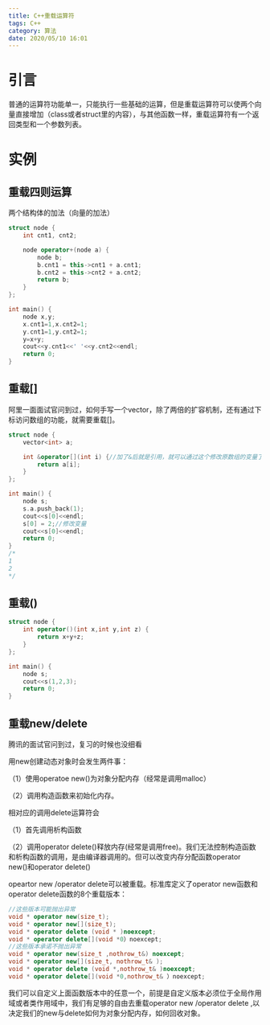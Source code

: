 ```yaml
---
title: C++重载运算符
tags: C++
category: 算法
date: 2020/05/10 16:01
---
```


# 引言

普通的运算符功能单一，只能执行一些基础的运算，但是重载运算符可以使两个向量直接增加（class或者struct里的内容），与其他函数一样，重载运算符有一个返回类型和一个参数列表。

# 实例

## 重载四则运算

两个结构体的加法（向量的加法）

```c++
struct node {
    int cnt1, cnt2;

    node operator+(node a) {
        node b;
        b.cnt1 = this->cnt1 + a.cnt1;
        b.cnt2 = this->cnt2 + a.cnt2;
        return b;
    }
};

int main() {
    node x,y;
    x.cnt1=1,x.cnt2=1;
    y.cnt1=1,y.cnt2=1;
    y=x+y;
    cout<<y.cnt1<<' '<<y.cnt2<<endl;
    return 0;
}
```

## 重载[]

阿里一面面试官问到过，如何手写一个vector，除了两倍的扩容机制，还有通过下标访问数组的功能，就需要重载[]。

```c++
struct node {
    vector<int> a;

    int &operator[](int i) {//加了&后就是引用，就可以通过这个修改原数组的变量了
        return a[i];
    }
};

int main() {
    node s;
    s.a.push_back(1);
    cout<<s[0]<<endl;
    s[0] = 2;//修改变量
    cout<<s[0]<<endl;
    return 0;
}
/*
1
2
*/
```

## 重载()

```c++
struct node {
    int operator()(int x,int y,int z) {
        return x+y+z;
    }
};

int main() {
    node s;
    cout<<s(1,2,3);
    return 0;
}
```

## 重载new/delete

腾讯的面试官问到过，复习的时候也没细看

用new创建动态对象时会发生两件事：

（1）使用operatoe new()为对象分配内存（经常是调用malloc）

（2）调用构造函数来初始化内存。

相对应的调用delete运算符会

（1）首先调用析构函数

（2）调用operator delete()释放内存(经常是调用free)。我们无法控制构造函数和析构函数的调用，是由编译器调用的。但可以改变内存分配函数operator new()和operator delete()


opeartor new /operator delete可以被重载。标准库定义了operator new函数和operator delete函数的8个重载版本：

```c++
//这些版本可能抛出异常
void * operator new(size_t);
void * operator new[](size_t);
void * operator delete (void * )noexcept;
void * operator delete[](void *0）noexcept;
//这些版本承诺不抛出异常
void * operator new(size_t ,nothrow_t&) noexcept;
void * operator new[](size_t, nothrow_t& );
void * operator delete (void *,nothrow_t& )noexcept;
void * operator delete[](void *0,nothrow_t& ）noexcept;
```

我们可以自定义上面函数版本中的任意一个，前提是自定义版本必须位于全局作用域或者类作用域中，我们有足够的自由去重载operator new /operator delete ,以决定我们的new与delete如何为对象分配内存，如何回收对象。